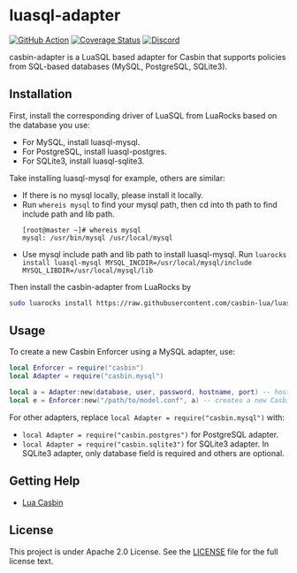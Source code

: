 # luasql-adapter

[![GitHub Action](https://github.com/casbin-lua/luasql-adapter/workflows/test/badge.svg?branch=master)](https://github.com/casbin-lua/luasql-adapter/actions)
[![Coverage Status](https://coveralls.io/repos/github/casbin-lua/luasql-adapter/badge.svg?branch=master)](https://coveralls.io/github/casbin-lua/luasql-adapter?branch=master)
[![Discord](https://img.shields.io/discord/1022748306096537660?logo=discord&label=discord&color=5865F2)](https://discord.gg/S5UjpzGZjN)

casbin-adapter is a LuaSQL based adapter for Casbin that supports policies from SQL-based databases (MySQL, PostgreSQL, SQLite3).

## Installation

First, install the corresponding driver of LuaSQL from LuaRocks based on the database you use:
- For MySQL, install luasql-mysql.
- For PostgreSQL, install luasql-postgres.
- For SQLite3, install luasql-sqlite3.

Take installing luasql-mysql for example, others are similar: 
- If there is no mysql locally, please install it locally.
- Run `whereis mysql` to find your mysql path, then cd into th path to find include path and lib path.
  ```shell
  [root@master ~]# whereis mysql
  mysql: /usr/bin/mysql /usr/local/mysql
  ```
- Use mysql include path and lib path to install luasql-mysql. Run `luarocks install luasql-mysql MYSQL_INCDIR=/usr/local/mysql/include MYSQL_LIBDIR=/usr/local/mysql/lib`

Then install the casbin-adapter from LuaRocks by
```bash
sudo luarocks install https://raw.githubusercontent.com/casbin-lua/luasql-adapter/master/casbin-adapter-1.0.0-1.rockspec
```

## Usage

To create a new Casbin Enforcer using a MySQL adapter, use:

```lua
local Enforcer = require("casbin")
local Adapter = require("casbin.mysql")

local a = Adapter:new(database, user, password, hostname, port) -- hostname, port are optional
local e = Enforcer:new("/path/to/model.conf", a) -- creates a new Casbin enforcer with the model.conf file and the database
```

For other adapters, replace `local Adapter = require("casbin.mysql")` with:
- `local Adapter = require("casbin.postgres")` for PostgreSQL adapter.
- `local Adapter = require("casbin.sqlite3")` for SQLite3 adapter. In SQLite3 adapter, only database field is required and others are optional.

## Getting Help

- [Lua Casbin](https://github.com/casbin/lua-casbin)

## License

This project is under Apache 2.0 License. See the [LICENSE](https://github.com/casbin-lua/luasql-adapter/blob/master/LICENSE) file for the full license text.